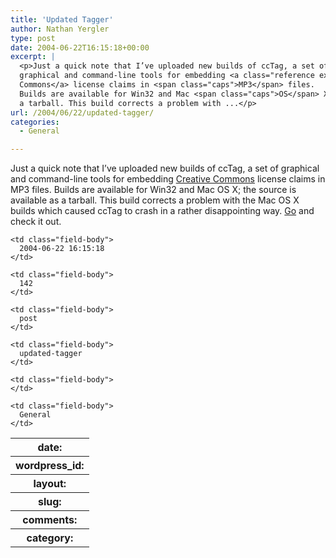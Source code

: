 ```yaml
---
title: 'Updated Tagger'
author: Nathan Yergler
type: post
date: 2004-06-22T16:15:18+00:00
excerpt: |
  <p>Just a quick note that I’ve uploaded new builds of ccTag, a set of
  graphical and command-line tools for embedding <a class="reference external" href="http://creativecommons.org">Creative
  Commons</a> license claims in <span class="caps">MP3</span> files.
  Builds are available for Win32 and Mac <span class="caps">OS</span> X; the source is available as
  a tarball. This build corrects a problem with ...</p>
url: /2004/06/22/updated-tagger/
categories:
  - General

---
```

Just a quick note that I’ve uploaded new builds of ccTag, a set of graphical and command-line tools for embedding [Creative Commons][1]  license claims in <span class="caps">MP3</span> files. Builds are available for Win32 and Mac <span class="caps">OS</span> X; the source is available as a tarball. This build corrects a problem with the Mac <span class="caps">OS</span> X builds which caused ccTag to crash in a rather disappointing way. [Go][2]  and check it out.

<table class="docutils field-list" frame="void" rules="none">
  <col class="field-name" /> <col class="field-body" /> <tr class="field">
    <th class="field-name">
      date:
    </th>

    <td class="field-body">
      2004-06-22 16:15:18
    </td>
  </tr>

  <tr class="field">
    <th class="field-name">
      wordpress_id:
    </th>

    <td class="field-body">
      142
    </td>
  </tr>

  <tr class="field">
    <th class="field-name">
      layout:
    </th>

    <td class="field-body">
      post
    </td>
  </tr>

  <tr class="field">
    <th class="field-name">
      slug:
    </th>

    <td class="field-body">
      updated-tagger
    </td>
  </tr>

  <tr class="field">
    <th class="field-name">
      comments:
    </th>

    <td class="field-body">
    </td>
  </tr>

  <tr class="field">
    <th class="field-name">
      category:
    </th>

    <td class="field-body">
      General
    </td>
  </tr>
</table>

 [1]: http://creativecommons.org
 [2]: http://yergler.net/projects/cctag/releases
